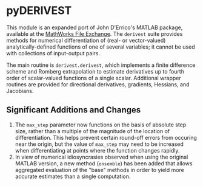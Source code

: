 # pyDERIVEST
This module is an expanded port of John D'Errico's MATLAB package, available at the [MathWorks File Exchange](https://www.mathworks.com/matlabcentral/fileexchange/13490-adaptive-robust-numerical-differentiation). The ``derivest`` suite provides methods for numerical differentiation of (real- or vector-valued) analytically-defined functions of one of several variables; it cannot be used with collections of input-output pairs.

The main routine is ``derivest.derivest``, which implements a finite difference scheme and Romberg extrapolation to estimate derivatives up to fourth order of scalar-valued functions of a single scalar. Additional wrapper routines are provided for directional derivatives, gradients, Hessians, and Jacobians.

## Significant Additions and Changes
1. The ``max_step`` parameter now functions on the basis of absolute step size, rather than a multiple of the magnitude of the location of differentiation. This helps prevent certain round-off errors from occuring near the origin, but the value of ``max_step`` may need to be increased when differentiating at points where the function changes rapidly.
2. In view of numerical idiosyncrasies observed when using the original MATLAB version, a new method (``ensemble``) has been added that allows aggregated evaluation of the "base" methods in order to yield more accurate estimates than a single computation.
